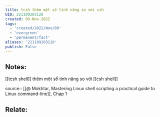 ```yaml
---
title: tcsh thêm một số tính năng so với csh
UID: 221109203128
created: 09-Nov-2022
tags:
  - 'created/2022/Nov/09'
  - 'evergreen'
  - 'permanent/fact'
aliases: '221109203128'
publish: False
---
```

## Notes:
[[tcsh shell]] thêm một số tính năng so với [[csh shell]]

source:: [[@ Mokhtar, Mastering Linux shell scripting a practical guide to Linux command-line]], Chap 1

## Relate:
